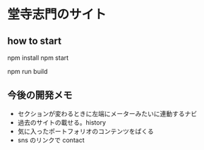 # 堂寺志門のサイト

## how to start

npm install
npm start

npm run build

## 今後の開発メモ

- セクションが変わるときに左端にメーターみたいに連動するナビ
- 過去のサイトの載せる。history
- 気に入ったポートフォリオのコンテンツをぱくる
- sns のリンクで contact
